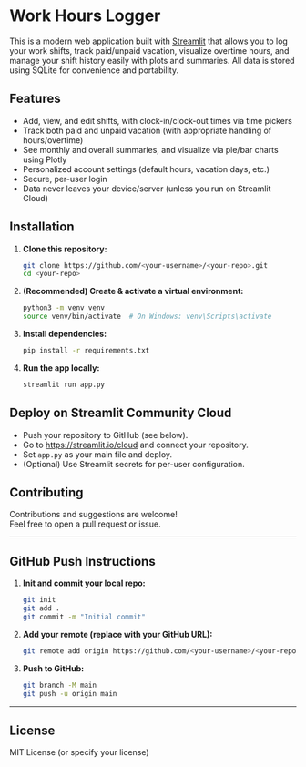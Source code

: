 # Work Hours Logger

This is a modern web application built with [Streamlit](https://streamlit.io) that allows you to log your work shifts, track paid/unpaid vacation, visualize overtime hours, and manage your shift history easily with plots and summaries. All data is stored using SQLite for convenience and portability.

## Features

- Add, view, and edit shifts, with clock-in/clock-out times via time pickers
- Track both paid and unpaid vacation (with appropriate handling of hours/overtime)
- See monthly and overall summaries, and visualize via pie/bar charts using Plotly
- Personalized account settings (default hours, vacation days, etc.)
- Secure, per-user login
- Data never leaves your device/server (unless you run on Streamlit Cloud)



## Installation

1. **Clone this repository:**

    ```bash
    git clone https://github.com/<your-username>/<your-repo>.git
    cd <your-repo>
    ```

2. **(Recommended) Create & activate a virtual environment:**

    ```bash
    python3 -m venv venv
    source venv/bin/activate  # On Windows: venv\Scripts\activate
    ```

3. **Install dependencies:**

    ```bash
    pip install -r requirements.txt
    ```

4. **Run the app locally:**

    ```bash
    streamlit run app.py
    ```

## Deploy on Streamlit Community Cloud

- Push your repository to GitHub (see below).
- Go to https://streamlit.io/cloud and connect your repository.
- Set `app.py` as your main file and deploy.
- (Optional) Use Streamlit secrets for per-user configuration.

## Contributing

Contributions and suggestions are welcome!  
Feel free to open a pull request or issue.

---

## GitHub Push Instructions

1. **Init and commit your local repo:**

    ```bash
    git init
    git add .
    git commit -m "Initial commit"
    ```

2. **Add your remote (replace with your GitHub URL):**

    ```bash
    git remote add origin https://github.com/<your-username>/<your-repo>.git
    ```

3. **Push to GitHub:**

    ```bash
    git branch -M main
    git push -u origin main
    ```

---

## License

MIT License (or specify your license)



